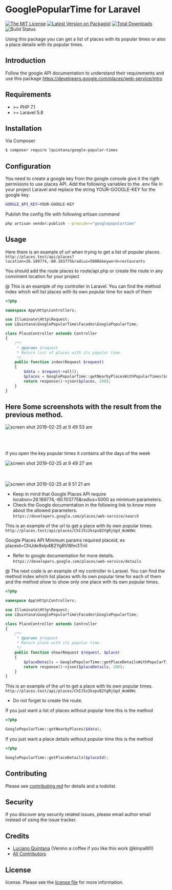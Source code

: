 # GooglePopularTime for Laravel

[![The MIT License](https://img.shields.io/badge/license-MIT-orange.svg?style=flat-square)](http://opensource.org/licenses/MIT)
[![Latest Version on Packagist][ico-version]][link-packagist]
[![Total Downloads][ico-downloads]][link-downloads]
![Build Status][ico-github]

Using this package you can get a list of places with its popular times or also a place details with its popular times.

## Introduction

Follow the google API documentation to understand their requirements and use this package https://developers.google.com/places/web-service/intro


## Requirements

- &gt;= PHP 7.1
- &gt;= Laravel 5.8

## Installation

Via Composer

``` bash
$ composer require lquintana/google-popular-times
```

## Configuration
You need to create a google key from the google console give it the rigth permisions to use places API. Add the following variables to the .env file in your project Laravel and replace the string YOUR-GOOGLE-KEY for the google key.

``` bash
GOOGLE_API_KEY=YOUR-GOOGLE-KEY
```

Publish the config file with following artisan command
``` bash
php artisan vendor:publish --provider="googlepopulartime"
```

## Usage
Here there is an example of url when trying to get a list of popular places.
`http://places.test/api/places?location=26.189774,-80.103775&radius=5000&keyword=restaurants`

You should add the route places to route/api.php or create the route in any convinient location for your project


 @ This is an example of my controller in Laravel. You can find the method index which will list places with its own popular time for each of them 

``` php
<?php

namespace App\Http\Controllers;

use Illuminate\Http\Request;
use LQuintana\GooglePopularTime\Facades\GooglePopularTime;

class PlaceController extends Controller
{
    /**
     * @params $request
     * Return list of places with its popular time.
     */
    public function index(Request $request)
    {
        $data = $request->all();
        $places = GooglePopularTime::getNearbyPlacesWithPopularTimes($data);
        return response()->json($places, 200);
    }
}

```

## Here Some screenshots with the result from the previous method.
![screen shot 2019-02-25 at 9 49 53 am](https://user-images.githubusercontent.com/11234646/53346291-b9a7ed80-38e4-11e9-9a51-d5d48bf0b22b.png)

<br /><br /><br />
if you open the key popular times it contains all the days of the week

![screen shot 2019-02-25 at 9 49 27 am](https://user-images.githubusercontent.com/11234646/53346504-21f6cf00-38e5-11e9-8446-e4eb648b2731.png)

<br /><br />
![screen shot 2019-02-25 at 9 51 21 am](https://user-images.githubusercontent.com/11234646/53346638-6d10e200-38e5-11e9-93b2-d612cf83905d.png)


* Keep in mind that Google Places API require location=26.189774,-80.103775&radius=5000 as minimum parameters.
* Check the Google documentation in the following link to know more about the allowed parameters.
`https://developers.google.com/places/web-service/search`

This is an example of the url to get a place with its own popular times.
`http://places.test/api/places/ChIJ5z2kxpsB2YgRjUgd_WuWdWc`

Google Places API Minimum params required placeid, ex placeid=ChIJde9xlp4B2YgRVl9hn3TriiI
* Refer to google documentation for more details. `https://developers.google.com/places/web-service/details`

@ The next code is an example of my controller in Laravel. You can find the method index which list places with its own popular time for each of them and the method show to show only one place with its own popular times.

``` php
<?php

namespace App\Http\Controllers;

use Illuminate\Http\Request;
use LQuintana\GooglePopularTime\Facades\GooglePopularTime;

class PlaceController extends Controller
{
    /**
     * @params $request
     * Return place with its popular time.
     */
    public function show(Request $request, $place)
    {
        $placeDetails = GooglePopularTime::getPlaceDetailsWithPopularTimes($place);
        return response()->json($placeDetails, 200);
    }
}

```

This is an example of the url to get a place with its own popular times.
`http://places.test/api/places/ChIJ5z2kxpsB2YgRjUgd_WuWdWc`

* Do not forget to create the route.

If you just want a list of places without popular time this is the method 
``` php
<?php

GooglePopularTime::getNearbyPlaces($data);

```

If you just want a place details without popular time this is the method 
``` php
<?php

GooglePopularTime::getPlaceDetails($placeId);

```

## Contributing

Please see [contributing.md](contributing.md) for details and a todolist.

## Security

If you discover any security related issues, please email author email instead of using the issue tracker.

## Credits

- [Luciano Quintana][link-author] (Venmo a coffee if you like this work @kinpal80)
- [All Contributors][link-contributors]

## License

license. Please see the [license file](license.md) for more information.

[ico-version]: https://img.shields.io/packagist/v/lquintana/google-popular-times.svg?style=flat-square
[ico-downloads]: https://img.shields.io/packagist/dt/lquintana/google-popular-times.svg?style=flat-square
[ico-github]: https://img.shields.io/github/workflow/status/1quintana/google-popular-time/Laravel
[ico-styleci]: https://styleci.io/repos/12345678/shield

[link-packagist]: https://packagist.org/packages/lquintana/google-popular-times
[link-downloads]: https://packagist.org/packages/lquintana/google-popular-times
[link-styleci]: https://styleci.io/repos/12345678
[link-author]: https://github.com/lquintana
[link-contributors]: ../../contributors
